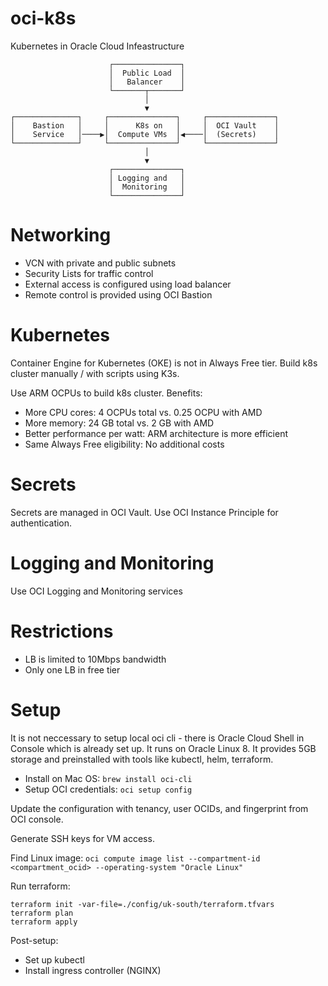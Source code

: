 # oci-k8s
Kubernetes in Oracle Cloud Infeastructure

```
                      ┌───────────────┐
                      │  Public Load  │
                      │   Balancer    │
                      └───────┬───────┘
                              │
                              ▼
┌──────────────┐     ┌───────────────┐     ┌───────────────┐
│    Bastion   │     │      K8s on   │     │  OCI Vault    │
│    Service   │────▶│  Compute VMs  │◀────│  (Secrets)    │
└──────────────┘     └───────────────┘     └───────────────┘
                              │
                              ▼
                      ┌───────────────┐
                      │ Logging and   │
                      │  Monitoring   │
                      └───────────────┘
```
# Networking
* VCN with private and public subnets
* Security Lists for traffic control
* External access is configured using load balancer
* Remote control is provided using OCI Bastion

# Kubernetes
Container Engine for Kubernetes (OKE) is not in Always Free tier. Build k8s cluster manually / with scripts using K3s.

Use ARM OCPUs to build k8s cluster. Benefits:
* More CPU cores: 4 OCPUs total vs. 0.25 OCPU with AMD
* More memory: 24 GB total vs. 2 GB with AMD
* Better performance per watt: ARM architecture is more efficient
* Same Always Free eligibility: No additional costs

# Secrets
Secrets are managed in OCI Vault. Use OCI Instance Principle for authentication.

# Logging and Monitoring
Use OCI Logging and Monitoring services

# Restrictions
* LB is limited to 10Mbps bandwidth
* Only one LB in free tier

# Setup
It is not neccessary to setup local oci cli - there is Oracle Cloud Shell in Console which is already set up. It runs on Oracle Linux 8. 
It provides 5GB storage and preinstalled with tools like kubectl, helm, terraform.

* Install on Mac OS: `brew install oci-cli`
* Setup OCI credentials: `oci setup config`

Update the configuration with tenancy, user OCIDs, and fingerprint from OCI console.

Generate SSH keys for VM access.

Find Linux image: `oci compute image list --compartment-id <compartment_ocid> --operating-system "Oracle Linux"`

Run terraform:
```
terraform init -var-file=./config/uk-south/terraform.tfvars
terraform plan
terraform apply
```

Post-setup:
* Set up kubectl
* Install ingress controller (NGINX)